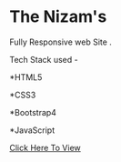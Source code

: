 # The Nizam's
Fully Responsive web Site .

Tech Stack used - 

*HTML5

*CSS3

*Bootstrap4

*JavaScript

[Click Here To View](https://aritra120.github.io/Resturant__Website/)
